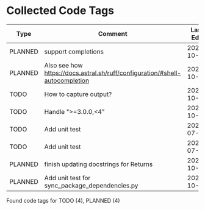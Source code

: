 # Collected Code Tags

| Type    | Comment                                                                      | Last Edit  | Source File                                                                                                                                                                                        |
|---------|------------------------------------------------------------------------------|------------|----------------------------------------------------------------------------------------------------------------------------------------------------------------------------------------------------|
| PLANNED | support completions                                                          | 2024-10-07 | [calcipy/cli.py:103](https://github.com/KyleKing/calcipy/blame/aa2adcff703f8fe7da95dc2486030dbacf4a5802/calcipy/cli.py#L103)                                                                       |
| PLANNED | Also see how https://docs.astral.sh/ruff/configuration/#shell-autocompletion | 2024-10-10 | [calcipy/cli.py:112](https://github.com/KyleKing/calcipy/blame/8c9b14b336b2d8f28e2e946018d9add3f260bdfe/calcipy/cli.py#L112)                                                                       |
| TODO    | How to capture output?                                                       | 2024-10-05 | [calcipy/collection.py:50](https://github.com/KyleKing/calcipy/blame/22a490ebc56994f3269b7a83071e88b8b3fd5f89/calcipy/collection.py#L38)                                                           |
| TODO    | Handle ">=3.0.0,<4"                                                          | 2024-10-05 | [calcipy/experiments/sync_package_dependencies.py:48](https://github.com/KyleKing/calcipy/blame/22a490ebc56994f3269b7a83071e88b8b3fd5f89/calcipy/experiments/sync_package_dependencies.py#L48)     |
| TODO    | Add unit test                                                                | 2024-07-06 | [calcipy/tasks/pack.py:47](https://github.com/KyleKing/calcipy/blame/e45ecadfa5b994d9c0a2a47138fa0e083261e3eb/calcipy/tasks/pack.py#L57)                                                           |
| TODO    | Add unit test                                                                | 2024-07-06 | [calcipy/tasks/pack.py:81](https://github.com/KyleKing/calcipy/blame/e45ecadfa5b994d9c0a2a47138fa0e083261e3eb/calcipy/tasks/pack.py#L91)                                                           |
| PLANNED | finish updating docstrings for Returns                                       | 2024-10-08 | [pyproject.toml:149](https://github.com/KyleKing/calcipy/blame/9cf3c6d2d9820cec475d35bdb7c53fc83627a4b2/pyproject.toml#L161)                                                                       |
| PLANNED | Add unit test for sync_package_dependencies.py                               | 2024-10-07 | [tests/experiments/test_sync_package_dependencies.py:1](https://github.com/KyleKing/calcipy/blame/dbe495b3653edb2fd06f9e3865619707d941ed87/tests/experiments/test_sync_package_dependencies.py#L1) |

Found code tags for TODO (4), PLANNED (4)

<!-- calcipy_skip_tags -->
